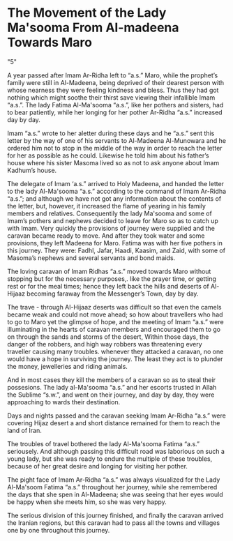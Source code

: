 The Movement of the Lady Ma'sooma From Al-madeena Towards Maro
==============================================================

"5"

A year passed after Imam Ar-Ridha left to “a.s.” Maro, while the
prophet’s family were still in Al-Madeena, being deprived of their
dearest person with whose nearness they were feeling kindness and bless.
Thus they had got nothing which might soothe their thirst save viewing
their infallible Imam “a.s.”. The lady Fatima Al-Ma'sooma “a.s.”, like
her pothers and sisters, had to bear patiently, while her longing for
her pother Ar-Ridha “a.s.” increased day by day.

Imam “a.s.” wrote to her aletter during these days and he “a.s.” sent
this letter by the way of one of his servants to Al-Madeena Al-Munowara
and he ordered him not to stop in the middle of the way in order to
reach the letter for her as possible as he could. Likewise he told him
about his father’s house where his sister Masoma lived so as not to ask
anyone about Imam Kadhum’s house.

The delegate of Imam ‘a.s.” arrived to Holy Madeena, and handed the
letter to the lady Al-Ma'sooma “a.s.” according to the command of Imam
Ar-Ridha “a.s.”; and although we have not got any information about the
contents of the letter, but, however, it increased the flame of yearing
in his family members and relatives. Consequentily the lady Ma'sooma and
some of Imam’s pothers and nephews decided to leave for Maro so as to
catch up with Imam. Very quickly the provisions of journey were supplied
and the caravan became ready to move. And after they took water and some
provisions, they left Madeena for Maro.
Fatima was with her five pothers in this journey. They were: Fadhl,
Jafar, Haadi, Kaasim, and Zaid, with some of Masoma’s nephews and
several servants and bond maids.

The loving caravan of Imam Ridhas “a.s.” moved towards Maro without
stopping but for the necessary purposes,. like the prayer time, or
getting rest or for the meal times; hence they left back the hills and
deserts of Al-Hijaaz becoming faraway from the Messenger’s Town, day by
day.

The trave - through Al-Hijaaz deserts was difficult so that even the
camels became weak and could not move ahead; so how about travellers who
had to go to Maro yet the glimpse of hope, and the meeting of Imam
“a.s.” were illuminating in the hearts of caravan members and encouraged
them to go on through the sands and storms of the desert, Within those
days, the danger of the robbers, and high way robbers was threatening
every traveller causing many troubles. whenever they attacked a caravan,
no one would have a hope in surviving the journey. The least they act is
to plunder the money, jewelleries and riding animals.

And in most cases they kill the members of a caravan so as to steal
their possesions. The lady al-Ma'sooma “a.s.” and her escorts trusted in
Allah the Sublime “s.w.”, and went on their journey, and day by day,
they were approaching to wards their destination.

Days and nights passed and the caravan seeking Imam Ar-Ridha “a.s.”
were covering Hijaz desert a and short distance remained for them to
reach the land of Iran.

The troubles of travel bothered the lady Al-Ma'sooma Fatima “a.s.”
seriousely. And although passing this difficult road was laborious on
such a young lady, but she was ready to endure the multiple of these
troubles, because of her great desire and longing for visiting her
pother.

The pight face of Imam Ar-Ridha “a.s.” was always visualized for the
Lady Al-Ma'soom Fatima “a.s.” throughout her journey, while she
remembered the days that she spen in Al-Madeena; she was seeing that her
eyes would be happy when she meets him, so she was very happy.

The serious division of this journey finished, and finally the caravan
arrived the Iranian regions, but this caravan had to pass all the towns
and villages one by one throughout this journey.


